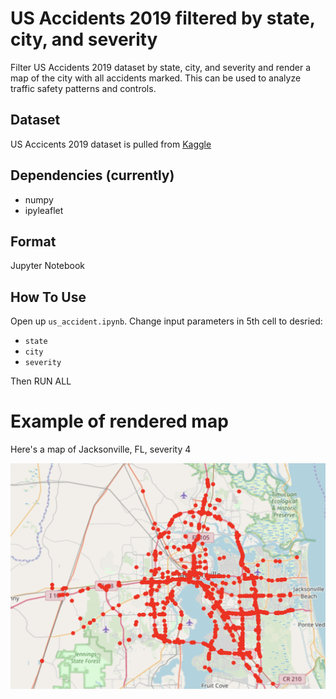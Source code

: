 # US Accidents 2019 filtered by state, city, and severity
Filter US Accidents 2019 dataset by state, city, and severity and render a map of the city with all accidents marked. This can be used to analyze traffic safety patterns and controls.

## Dataset
US Accicents 2019 dataset is pulled from [Kaggle](https://www.kaggle.com/sobhanmoosavi/us-accidents)

## Dependencies (currently)

* numpy
* ipyleaflet

## Format

Jupyter Notebook

## How To Use

Open up `us_accident.ipynb`. Change input parameters in 5th cell to desried:

* `state`
* `city`
* `severity`

Then RUN ALL

# Example of rendered map

Here's a map of Jacksonville, FL, severity 4

![](./example.png)
